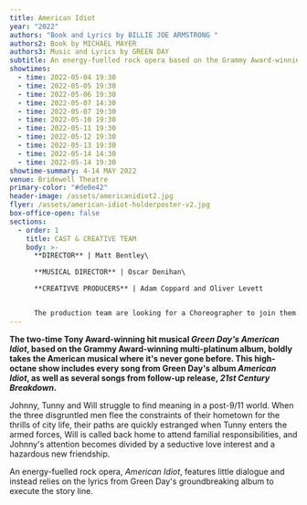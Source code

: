 ```yaml
---
title: American Idiot
year: "2022"
authors: "Book and Lyrics by BILLIE JOE ARMSTRONG "
authors2: Book by MICHAEL MAYER
authors3: Music and Lyrics by GREEN DAY
subtitle: An energy-fuelled rock opera based on the Grammy Award-winning album
showtimes:
  - time: 2022-05-04 19:30
  - time: 2022-05-05 19:30
  - time: 2022-05-06 19:30
  - time: 2022-05-07 14:30
  - time: 2022-05-07 19:30
  - time: 2022-05-10 19:30
  - time: 2022-05-11 19:30
  - time: 2022-05-12 19:30
  - time: 2022-05-13 19:30
  - time: 2022-05-14 14:30
  - time: 2022-05-14 19:30
showtime-summary: 4-14 MAY 2022
venue: Bridewell Theatre
primary-color: "#de0e42"
header-image: /assets/americanidiot2.jpg
flyer: /assets/american-idiot-holderposter-v2.jpg
box-office-open: false
sections:
  - order: 1
    title: CAST & CREATIVE TEAM
    body: >-
      **DIRECTOR** | Matt Bentley\

      **MUSICAL DIRECTOR** | Oscar Denihan\

      **CREATIVVE PRODUCERS** | Adam Coppard and Oliver Levett


      The production team are looking for a Choreographer to join them. Interested? Email **[idiot@sedos.co.uk](mailto:idiot@sedos.co.uk)**
---
```

**The two-time Tony Award-winning hit musical *Green Day's American Idiot*, based on the Grammy Award-winning multi-platinum album, boldly takes the American musical where it's never gone before. This high-octane show includes every song from Green Day's album *American Idiot*, as well as several songs from follow-up release, *21st Century Breakdown*.**

Johnny, Tunny and Will struggle to find meaning in a post-9/11 world. When the three disgruntled men flee the constraints of their hometown for the thrills of city life, their paths are quickly estranged when Tunny enters the armed forces, Will is called back home to attend familial responsibilities, and Johnny's attention becomes divided by a seductive love interest and a hazardous new friendship. 

An energy-fuelled rock opera, *American Idiot*, features little dialogue and instead relies on the lyrics from Green Day's groundbreaking album to execute the story line.